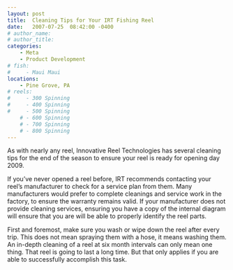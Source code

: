 ```yaml
---
layout: post
title:  Cleaning Tips for Your IRT Fishing Reel
date:   2007-07-25  08:42:00 -0400
# author_name: 
# author_title: 
categories: 
    - Meta
    - Product Development
# fish: 
#     - Maui Maui
locations:
    - Pine Grove, PA
# reels:
#     - 300 Spinning
#     - 400 Spinning
#     - 500 Spinning
    # - 600 Spinning
    # - 700 Spinning
    # - 800 Spinning
---
```


As with nearly any reel, Innovative Reel Technologies has several cleaning tips for the end of the season to ensure your reel is ready for opening day 2009.

If you’ve never opened a reel before, IRT recommends contacting your reel’s manufacturer to check for a service plan from them. Many manufacturers would prefer to complete cleanings and service work in the factory, to ensure the warranty remains valid. If your manufacturer does not provide cleaning services, ensuring you have a copy of the internal diagram will ensure that you are will be able to properly identify the reel parts.

First and foremost, make sure you wash or wipe down the reel after every trip. This does not mean spraying them with a hose, it means washing them. An in-depth cleaning of a reel at six month intervals can only mean one thing. That reel is going to last a long time. But that only applies if you are able to successfully accomplish this task.